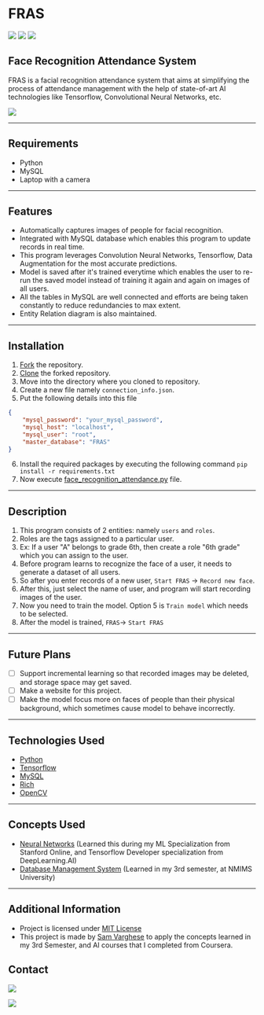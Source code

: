 # FRAS

![](https://img.shields.io/badge/TensorFlow-FF6F00?style=for-the-badge&logo=tensorflow&logoColor=white)
![](https://img.shields.io/badge/Keras-FF0000?style=for-the-badge&logo=keras&logoColor=white)
![](https://img.shields.io/badge/MySQL-005C84?style=for-the-badge&logo=mysql&logoColor=white)


## Face Recognition Attendance System

FRAS is a facial recognition attendance system that aims at simplifying the process of attendance management with the help of state-of-art AI technologies like Tensorflow, Convolutional Neural Networks, etc.

<img src = "https://149695847.v2.pressablecdn.com/wp-content/uploads/2020/10/face.jpg">

---

## Requirements

- Python
- MySQL
- Laptop with a camera

---

## Features

- Automatically captures images of people for facial recognition.
- Integrated with MySQL database which enables this program to update records in real time.
- This program leverages Convolution Neural Networks, Tensorflow, Data Augmentation for the most accurate predictions.
- Model is saved after it's trained everytime which enables the user to re-run the saved model instead of training it again and again on images of all users.
- All the tables in MySQL are well connected and efforts are being taken constantly to reduce redundancies to max extent.
- Entity Relation diagram is also maintained.

---

## Installation

1. [Fork](https://docs.github.com/en/get-started/quickstart/fork-a-repo) the repository.
2. [Clone](https://docs.github.com/en/repositories/creating-and-managing-repositories/cloning-a-repository) the forked repository.
3. Move into the directory where you cloned to repository.
4. Create a new file namely `connection_info.json`.
5. Put the following details into this file

```json
{
    "mysql_password": "your_mysql_password",
    "mysql_host": "localhost",
    "mysql_user": "root",
    "master_database": "FRAS"
}
```

6. Install the required packages by executing the following command `pip install -r requirements.txt`
7. Now execute [face_recognition_attendance.py](face_recognition_attendance.py) file.

---

## Description

1. This program consists of 2 entities: namely `users` and `roles`.
2. Roles are the tags assigned to a particular user.
3. Ex: If a user "A" belongs to grade 6th, then create a role "6th grade" which you can assign to the user.
4. Before program learns to recognize the face of a user, it needs to generate a dataset of all users.
5. So after you enter records of a new user, `Start FRAS` -> `Record new face`.
6. After this, just select the name of user, and program will start recording images of the user.
7. Now you need to train the model. Option 5 is `Train model` which needs to be selected.
8. After the model is trained, `FRAS`-> `Start FRAS`

---

## Future Plans

- [ ] Support incremental learning so that recorded images may be deleted, and storage space may get saved.
- [ ] Make a website for this project.
- [ ] Make the model focus more on faces of people than their physical background, which sometimes cause model to behave incorrectly.

---

## Technologies Used

- [Python](https://www.python.org/)
- [Tensorflow](https://www.tensorflow.org/)
- [MySQL](https://www.wikiwand.com/en/SQL)
- [Rich](https://github.com/Textualize/rich)
- [OpenCV](https://opencv.org/about/)

---

## Concepts Used

- [Neural Networks](https://www.wikiwand.com/en/Neural_network) (Learned this during my ML Specialization from Stanford Online, and Tensorflow Developer specialization from DeepLearning.AI)
- [Database Management System](https://www.ibm.com/docs/en/zos-basic-skills?topic=zos-what-is-database-management-system) (Learned in my 3rd semester, at NMIMS University)

---

## Additional Information

- Project is licensed under [MIT License](./LICENSE)
- This project is made by [Sam Varghese](https://www.linkedin.com/in/sam-varghese2003/) to apply the concepts learned in my 3rd Semester, and AI courses that I completed from Coursera.

## Contact

<a href = "mailto:sam.varg.2003@gmail.com"><img src = "https://img.shields.io/badge/Gmail-D14836?style=for-the-badge&logo=gmail&logoColor=white" /></a>

<a href = "https://www.linkedin.com/in/sam-varghese2003/">
<img src ="https://img.shields.io/badge/LinkedIn-0077B5?style=for-the-badge&logo=linkedin&logoColor=white" /></a>
